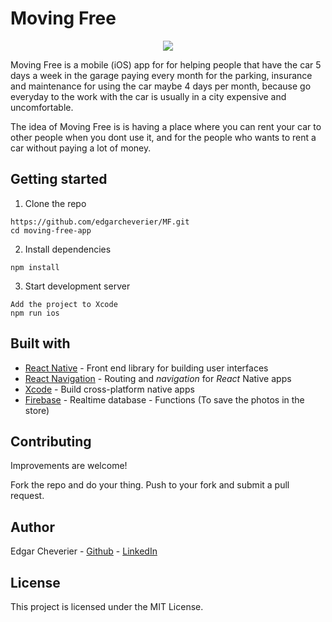 # Moving Free 

<p align="center">
<img style="max-width:100px;max-height:500px;" src="https://firebasestorage.googleapis.com/v0/b/moving-free.appspot.com/o/car%2Fmoving-free-app_opt.png?alt=media&token=1fb1d951-9266-4fd6-8a97-64a9a9890276" />
</p>

Moving Free is a mobile (iOS) app for for helping people that have the car 5 days a week in the garage paying every month for the parking, insurance and maintenance for using the car maybe 4 days per month, because go everyday to the work with the car is usually in a city expensive and uncomfortable.

The idea of Moving Free is is having a place where you can rent your car to other people when you dont use it, and for the people who wants to rent a car without paying a lot of money.

## Getting started

1. Clone the repo

```
https://github.com/edgarcheverier/MF.git
cd moving-free-app
```

2. Install dependencies
```
npm install
```

3. Start development server
```
Add the project to Xcode
npm run ios

```
## Built with

* [React Native](https://facebook.github.io/react-native) - Front end library for building user interfaces
* [React Navigation](https://reactnavigation.org) - Routing and *navigation* for *React* Native apps
* [Xcode](https://developer.apple.com/xcode/) - Build cross-platform native apps
* [Firebase](https://firebase.google.com) - Realtime database - Functions (To save the photos in the store)

## Contributing

Improvements are welcome!

Fork the repo and do your thing. Push to your fork and submit a pull request.

## Author

Edgar Cheverier - [Github](https://github.com/edgarcheverier) - [LinkedIn](https://es.linkedin.com/in/edgar-hugo-cheverier-aguilar-886b3a86)


## License

This project is licensed under the MIT License.
